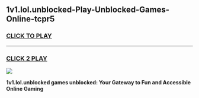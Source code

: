 
## 1v1.lol.unblocked-Play-Unblocked-Games-Online-tcpr5
<h3>
<a href="https://premium76.site?title=1v1.lol.unblocked&ref=25A">CLICK TO PLAY</a></h3>
<hr>

<h3>
<a href="https://premium76.site?title=1v1.lol.unblocked&ref=25A">CLICK 2 PLAY</a>
  
</h3>

<a href="https://premium76.site?title=1v1.lol.unblocked&ref=25A"><img src="https://clearcache.store/games.png"></a>


**1v1.lol.unblocked games unblocked: Your Gateway to Fun and Accessible Online Gaming**
